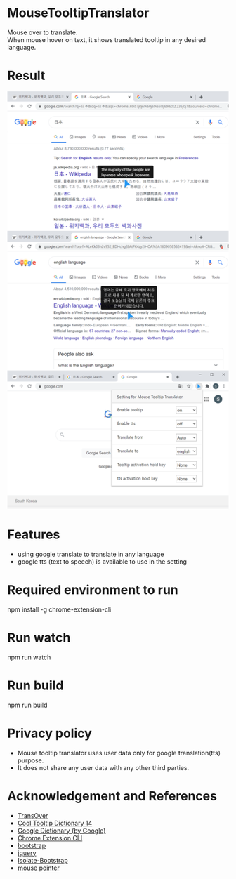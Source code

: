 # MouseTooltipTranslator   
Mouse over to translate.   
When mouse hover on text, it shows translated tooltip in any desired language.   

# Result   
![result](doc/screenshot_1.png)    
![result](doc/screenshot_2.png)     
![result](doc/screenshot_3.png)    

# Features   
- using google translate to translate in any language    
- google tts (text to speech) is available to use in the setting    

# Required environment to run    
npm install -g chrome-extension-cli    

# Run watch   
npm run watch       

# Run build    
npm run build         

# Privacy policy
- Mouse tooltip translator uses user data only for google translation(tts) purpose.   
- It does not share any user data with any other third parties.   

# Acknowledgement and References  
- [TransOver](https://github.com/artemave/translate_onhover)    
- [Cool Tooltip Dictionary 14](https://github.com/yakolla/HoveringDictionary)    
- [Google Dictionary (by Google)](https://chrome.google.com/webstore/detail/google-dictionary-by-goog/mgijmajocgfcbeboacabfgobmjgjcoja?hl=en)   
- [Chrome Extension CLI](https://www.npmjs.com/package/chrome-extension-cli)    
- [bootstrap](https://www.npmjs.com/package/bootstrap)    
- [jquery](https://www.npmjs.com/package/jquery)    
- [Isolate-Bootstrap](https://github.com/cryptoapi/Isolate-Bootstrap-4.1-CSS-Themes)
- [mouse pointer](https://www.flaticon.com/free-icon/mouse-pointer_889858?term=mouse&page=1&position=34&related_item_id=889858)

